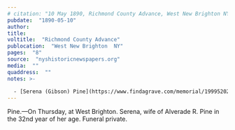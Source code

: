 ```yaml
---
# citation: "10 May 1890, Richmond County Advance, West New Brighton NY, p8, nyshistoricnewspapers.org."
pubdate:  "1890-05-10"
author: 
title: 
voltitle:  "Richmond County Advance"
publocation:  "West New Brighton  NY"
pages:  "8"
source:  "nyshistoricnewspapers.org"
media:  ""
quaddress:  ""
notes: >-
 
  - [Serena (Gibson) Pine](https://www.findagrave.com/memorial/199952028/serena-pine) (1858 to 08 May 1890).
---
```


Pine.—On Thursday, at West Brighton. Serena, wife of Alverade R. Pine in the 32nd year of her age. Funeral private.

